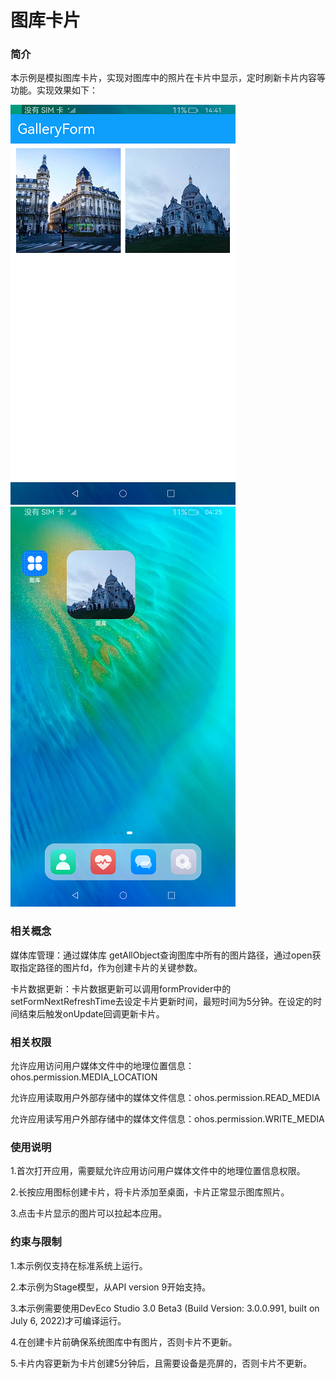 # 图库卡片

### 简介

本示例是模拟图库卡片，实现对图库中的照片在卡片中显示，定时刷新卡片内容等功能。实现效果如下：

![](screenshots/device/gallery.png) ![](screenshots/device/gallery_form.png)

### 相关概念

媒体库管理：通过媒体库 getAllObject查询图库中所有的图片路径，通过open获取指定路径的图片fd，作为创建卡片的关键参数。

卡片数据更新：卡片数据更新可以调用formProvider中的setFormNextRefreshTime去设定卡片更新时间，最短时间为5分钟。在设定的时间结束后触发onUpdate回调更新卡片。

### 相关权限

允许应用访问用户媒体文件中的地理位置信息：ohos.permission.MEDIA_LOCATION

允许应用读取用户外部存储中的媒体文件信息：ohos.permission.READ_MEDIA

允许应用读写用户外部存储中的媒体文件信息：ohos.permission.WRITE_MEDIA

### 使用说明

1.首次打开应用，需要赋允许应用访问用户媒体文件中的地理位置信息权限。

2.长按应用图标创建卡片，将卡片添加至桌面，卡片正常显示图库照片。

3.点击卡片显示的图片可以拉起本应用。

### 约束与限制

1.本示例仅支持在标准系统上运行。

2.本示例为Stage模型，从API version 9开始支持。

3.本示例需要使用DevEco Studio 3.0 Beta3 (Build Version: 3.0.0.991, built on July 6, 2022)才可编译运行。

4.在创建卡片前确保系统图库中有图片，否则卡片不更新。

5.卡片内容更新为卡片创建5分钟后，且需要设备是亮屏的，否则卡片不更新。